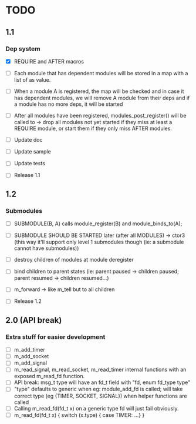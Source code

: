 # TODO

## 1.1

### Dep system

- [x] REQUIRE and AFTER macros
- [ ] Each module that has dependent modules will be stored in a map with a list of <list of dependent modules> as value.
- [ ] When a module A is registered, the map will be checked and in case it has dependent modules, we will remove A module from their deps and if a module has no more deps, it will be started
- [ ] After all modules have been registered, modules_post_register() will be called to -> drop all modules not yet started if they miss at least a REQUIRE module, or start them if they only miss AFTER modules.


- [ ] Update doc
- [ ] Update sample
- [ ] Update tests
- [ ] Release 1.1

## 1.2

### Submodules

- [ ] SUBMODULE(B, A) calls module_register(B) and module_binds_to(A);
- [ ] SUBMODULE SHOULD BE STARTED later (after all MODULES) -> ctor3 (this way it'll support only level 1 submodules though (ie: a submodule cannot have submodules))
- [ ] destroy children of modules at module deregister
- [ ] bind children to parent states (ie: parent paused -> children paused; parent resumed -> children resumed...)
- [ ] m_forward -> like m_tell but to all children

- [ ] Release 1.2

## 2.0 (API break)

### Extra stuff for easier development

- [ ] m_add_timer
- [ ] m_add_socket
- [ ] m_add_signal
- [ ] m_read_signal, m_read_socket, m_read_timer internal functions with an exposed m_read_fd function.
- [ ] API break: msg_t type will have an fd_t field with "fd, enum fd_type type"
- [ ] "type" defaults to generic when eg: module_add_fd is called; will take correct type (eg {TIMER, SOCKET, SIGNAL}) when helper functions are called
- [ ] Calling m_read_fd(fd_t x) on a generic type fd will just fail obviously.
- [ ] m_read_fd(fd_t x) { switch (x.type) { case TIMER: ...} }
